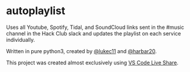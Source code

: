 # autoplaylist
Uses all Youtube, Spotify, Tidal, and SoundCloud links sent in the #music channel in the Hack Club slack and updates the playlist on each service individually.

Written in pure python3, created by [@lukec11](https://github.com/lukec11) and [@harbar20](https://github.com/harbar20).

This project was created almost exclusively using [VS Code Live Share](https://marketplace.visualstudio.com/items?itemName=MS-vsliveshare.vsliveshare).